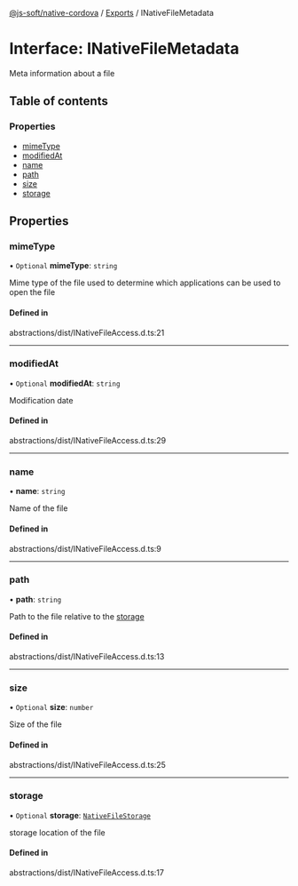 [@js-soft/native-cordova](../README.md) / [Exports](../modules.md) / INativeFileMetadata

# Interface: INativeFileMetadata

Meta information about a file

## Table of contents

### Properties

- [mimeType](INativeFileMetadata.md#mimetype)
- [modifiedAt](INativeFileMetadata.md#modifiedat)
- [name](INativeFileMetadata.md#name)
- [path](INativeFileMetadata.md#path)
- [size](INativeFileMetadata.md#size)
- [storage](INativeFileMetadata.md#storage)

## Properties

### mimeType

• `Optional` **mimeType**: `string`

Mime type of the file used to determine which applications can be used to open the file

#### Defined in

abstractions/dist/INativeFileAccess.d.ts:21

___

### modifiedAt

• `Optional` **modifiedAt**: `string`

Modification date

#### Defined in

abstractions/dist/INativeFileAccess.d.ts:29

___

### name

• **name**: `string`

Name of the file

#### Defined in

abstractions/dist/INativeFileAccess.d.ts:9

___

### path

• **path**: `string`

Path to the file relative to the [storage](INativeFileMetadata.md#storage)

#### Defined in

abstractions/dist/INativeFileAccess.d.ts:13

___

### size

• `Optional` **size**: `number`

Size of the file

#### Defined in

abstractions/dist/INativeFileAccess.d.ts:25

___

### storage

• `Optional` **storage**: [`NativeFileStorage`](../enums/NativeFileStorage.md)

storage location of the file

#### Defined in

abstractions/dist/INativeFileAccess.d.ts:17
